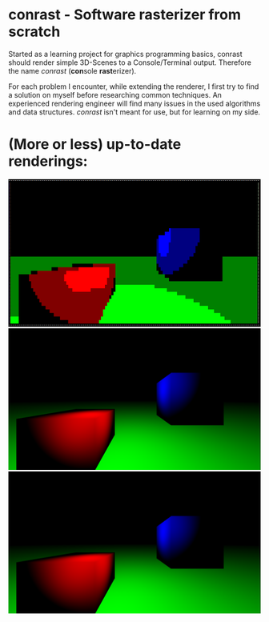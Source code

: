 # conrast - Software rasterizer from scratch
Started as a learning project for graphics programming basics, conrast should render simple 3D-Scenes to a Console/Terminal output. Therefore the name *conrast* (**con**sole **rast**erizer).

For each problem I encounter, while extending the renderer, I first try to find a solution on myself before researching common techniques. An experienced rendering engineer will find many issues in the used algorithms and data structures. *conrast* isn't meant for use, but for learning on my side.

# (More or less) up-to-date renderings:
![Render result on console](demo/renderConsole.png "1280x720 rendered image and downscaled to a 120x40 resolution to display on Windows CMD")
![Render result as png](demo/renderImage.png "1280x720 rendered image and saved as png")
![Render result as bmp](demo/renderImage.bmp "1280x720 rendered image and saved as bmp")